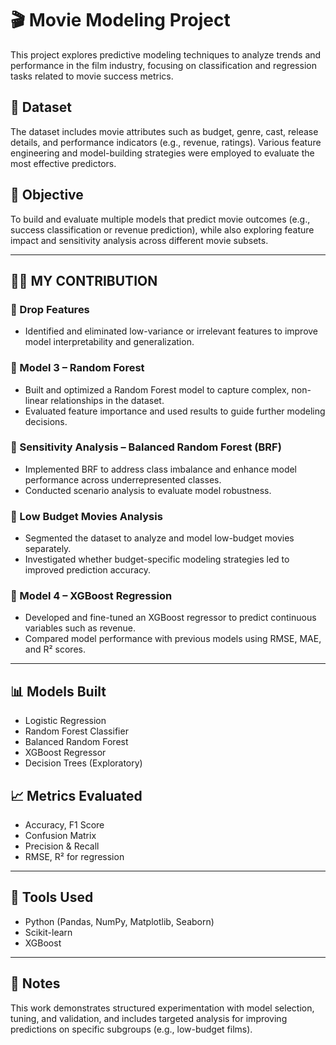# 🎬 Movie Modeling Project

This project explores predictive modeling techniques to analyze trends and performance in the film industry, focusing on classification and regression tasks related to movie success metrics.

## 📂 Dataset
The dataset includes movie attributes such as budget, genre, cast, release details, and performance indicators (e.g., revenue, ratings). Various feature engineering and model-building strategies were employed to evaluate the most effective predictors.

## 🧠 Objective
To build and evaluate multiple models that predict movie outcomes (e.g., success classification or revenue prediction), while also exploring feature impact and sensitivity analysis across different movie subsets.

---

## 👩‍💻 MY CONTRIBUTION

### 🔹 Drop Features
- Identified and eliminated low-variance or irrelevant features to improve model interpretability and generalization.

### 🔹 Model 3 – Random Forest
- Built and optimized a Random Forest model to capture complex, non-linear relationships in the dataset.
- Evaluated feature importance and used results to guide further modeling decisions.

### 🔹 Sensitivity Analysis – Balanced Random Forest (BRF)
- Implemented BRF to address class imbalance and enhance model performance across underrepresented classes.
- Conducted scenario analysis to evaluate model robustness.

### 🔹 Low Budget Movies Analysis
- Segmented the dataset to analyze and model low-budget movies separately.
- Investigated whether budget-specific modeling strategies led to improved prediction accuracy.

### 🔹 Model 4 – XGBoost Regression
- Developed and fine-tuned an XGBoost regressor to predict continuous variables such as revenue.
- Compared model performance with previous models using RMSE, MAE, and R² scores.

---

## 📊 Models Built
- Logistic Regression
- Random Forest Classifier
- Balanced Random Forest
- XGBoost Regressor
- Decision Trees (Exploratory)

## 📈 Metrics Evaluated
- Accuracy, F1 Score
- Confusion Matrix
- Precision & Recall
- RMSE, R² for regression

---

## 📌 Tools Used
- Python (Pandas, NumPy, Matplotlib, Seaborn)
- Scikit-learn
- XGBoost

---

## 📎 Notes
This work demonstrates structured experimentation with model selection, tuning, and validation, and includes targeted analysis for improving predictions on specific subgroups (e.g., low-budget films).
